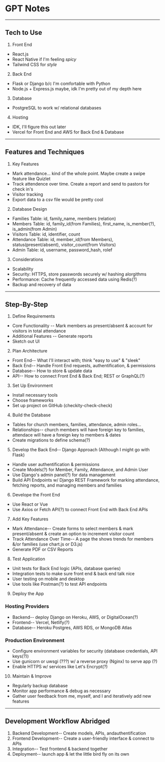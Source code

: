 # GPT Notes

--- 
## Tech to Use

1. Front End
- React.js 
- React Native if I'm feeling *spicy*
- Tailwind CSS for *style*

2. Back End
- Flask or Django b/c I'm comfortable with Python
- Node.js + Express.js maybe, idk I'm pretty out of my depth here

3. Database
- PostgreSQL to work w/ relational databases 

4. Hosting
- IDK, I'll figure this out later 
- Vercel for Front End and AWS for Back End & Database 

---
## Features and Techniques 
1. Key Features 
- Mark attendance... kind of the whole point. Maybe create a swipe feature like Quizlet
- Track attendence over time. Create a report and send to pastors for check in's
- Visitor tracking
- Export data to a csv file would be pretty cool

2. Database Design 
- Families Table: id, family_name, members (relation)
- Members Table: id, family_id(from Families), first_name, is_member(?), is_admin(from Admin)
- Visitors Table: id, identifier, count
- Attendance Table: id, member_id(from Members), status(present/absent), visitor_count(from Visitors)
- Admin Table: id, username, password_hash, rolef

3. Considerations
- Scalability
- Security: HTTPS, store passwords securely w/ hashing alorgithms 
- Performance: Cache frequently accessed data using Redis(?)
- Backup and recovery of data

---
## Step-By-Step
1. Define Requirements
- Core Functionality -- Mark members as present/absent & account for visitors in total attendance
- Additional Features -- Generate reports 
- Sketch out UI

2. Plan Architecture 
- Front End-- What I'll interact with; think "easy to use" & "sleek"
- Back End-- Handle Front End requests, authentification, & permissions
- Database-- How to store & update data
- API-- How to connect Front End & Back End; REST or GraphQL(?)

3. Set Up Environment 
- Install necessary tools 
- Choose frameworks 
- Set up project on GitHub (checkity-check-check)

4. Build the Database
- Tables for church members, families, attendance, admin roles...
- Relationships-- church members will have foreign key to families, attendace will have a foreign key to members & dates 
- Create migrations to define schema(?)

5. Develop the Back End-- Django Approach (Although I might go with Flask)
- Handle user authentification & permissions
- Create Models(?) for Member, Family, Attendance, and Admin User
- Use Django's admin panel(?) for data management
- Build API Endpoints w/ Django REST Framework for marking attendance, fetching reports, and managing members and families

6. Develope the Front End 
- Use React or Vue 
- Use Axios or Fetch API(?) to connect Front End with Back End APIs 

7. Add Key Features 
- Mark Attendance-- Create forms to select members & mark present/absent & create an option to increment visitor count
- Track Attendance Over Time-- A page the shows trends for members &/or families (use chart.js or D3.js)
- Generate PDF or CSV Reports 

8. Test Application
- Unit tests for Back End logic (APIs, database queries)
- Integration tests to make sure front end & back end talk nice 
- User testing on mobile and desktop
- Use tools like Postman(?) to test API endpoints

9. Deploy the App
### Hosting Providers
- Backend-- deploy Django on Heroku, AWS, or DigitalOcean(?)
- Frontend-- Vercel, Netlify(?)
- Database-- Heroku Postgres, AWS RDS, or MongoDB Atlas
### Production Environment
- Configure environment variables for security (database credentials, API keys(?))
- Use gunicorn or uwsgi (???) w/ a reverse proxy (Nginx) to serve app (?)
- Enable HTTPS w/ services like Let's Encrypt(?)

10. Maintain & Improve 
- Regularly backup database
- Monitor app performance & debug as necessary 
- Gather user feedback from me, myself, and I and iteratively add new features

---
## Development Workflow Abridged 
1. Backend Development-- Create models, APIs, andauthentification
2. Frontend Development-- Create a user-friendly interface & connect to APIs 
3. Integration-- Test frontend & backend together
4. Deployment-- launch app & let the little bird fly on its own
